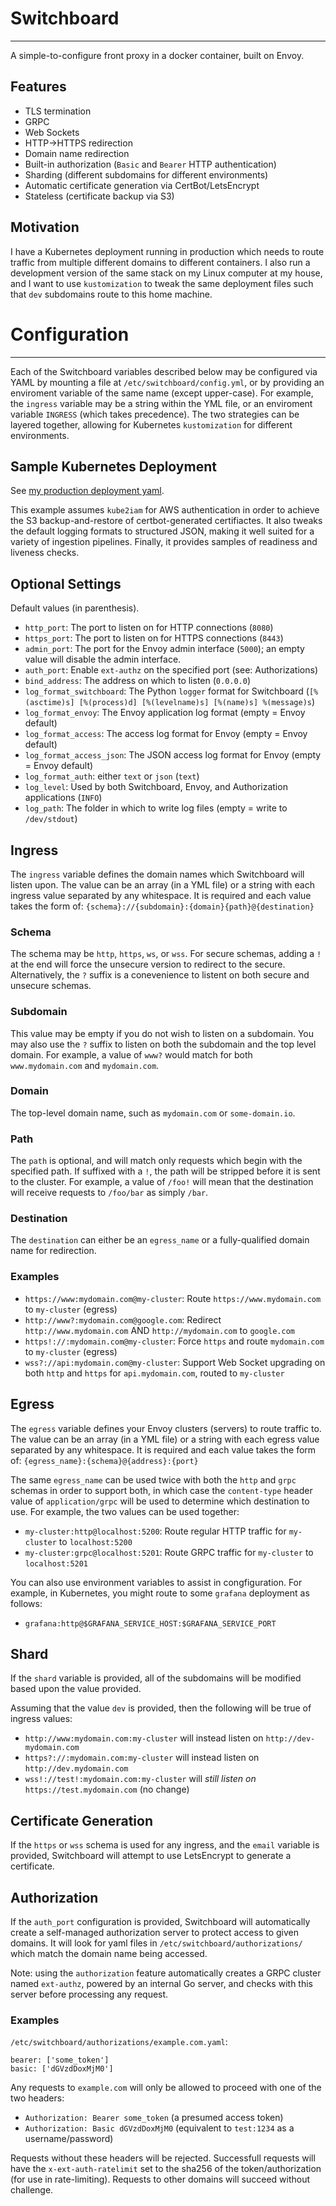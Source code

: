 # Switchboard
----

A simple-to-configure front proxy in a docker container, built on Envoy.

## Features

* TLS termination
* GRPC
* Web Sockets
* HTTP->HTTPS redirection
* Domain name redirection
* Built-in authorization (`Basic` and `Bearer` HTTP authentication)
* Sharding (different subdomains for different environments)
* Automatic certificate generation via CertBot/LetsEncrypt
* Stateless (certificate backup via S3)

## Motivation

I have a Kubernetes deployment running in production which needs to route traffic from multiple different domains to different containers. I also run a development version of the same stack on my Linux computer at my house, and I want to use `kustomization` to tweak the same deployment files such that `dev` subdomains route to this home machine.

# Configuration
----

Each of the Switchboard variables described below may be configured via YAML by mounting a file at `/etc/switchboard/config.yml`, or by providing an enviroment variable of the same name (except upper-case). For example, the `ingress` variable may be a string within the YML file, or an enviroment variable `INGRESS` (which takes precedence). The two strategies can be layered together, allowing for Kubernetes `kustomization` for different environments.

## Sample Kubernetes Deployment

See [my production deployment yaml](https://gist.github.com/zaneclaes/4901f9a30baa119953c1f8074390cff9).

This example assumes `kube2iam` for AWS authentication in order to achieve the S3 backup-and-restore of certbot-generated certifiactes. It also tweaks the default logging formats to structured JSON, making it well suited for a variety of ingestion pipelines. Finally, it provides samples of readiness and liveness checks.

## Optional Settings

Default values (in parenthesis).

* `http_port`: The port to listen on for HTTP connections (`8080`)
* `https_port`: The port to listen on for HTTPS connections (`8443`)
* `admin_port`: The port for the Envoy admin interface (`5000`); an empty value will disable the admin interface.
* `auth_port`: Enable `ext-authz` on the specified port (see: Authorizations)
* `bind_address`: The address on which to listen (`0.0.0.0`)
* `log_format_switchboard`: The Python `logger` format for Switchboard (`[%(asctime)s] [%(process)d] [%(levelname)s] [%(name)s] %(message)s`)
* `log_format_envoy`: The Envoy application log format (empty = Envoy default)
* `log_format_access`: The access log format for Envoy (empty = Envoy default)
* `log_format_access_json`: The JSON access log format for Envoy (empty = Envoy default)
* `log_format_auth`: either `text` or `json` (`text`)
* `log_level`: Used by both Switchboard, Envoy, and Authorization applications (`INFO`)
* `log_path`: The folder in which to write log files (empty = write to `/dev/stdout`)

## Ingress

The `ingress` variable defines the domain names which Switchboard will listen upon. The value can be an array (in a YML file) or a string with each ingress value separated by any whitespace. It is required and each value takes the form of:
`{schema}://{subdomain}:{domain}{path}@{destination}`

### Schema

The schema may be `http`, `https`, `ws`, or `wss`. For secure schemas, adding a `!` at the end will force the unsecure version to redirect to the secure. Alternatively, the `?` suffix is a conevenience to listent on both secure and unsecure schemas.

### Subdomain

This value may be empty if you do not wish to listen on a subdomain. You may also use the `?` suffix to listen on both the subdomain and the top level domain. For example, a value of `www?` would match for both `www.mydomain.com` and `mydomain.com`.

### Domain

The top-level domain name, such as `mydomain.com` or `some-domain.io`.

### Path

The `path` is optional, and will match only requests which begin with the specified path. If suffixed with a `!`, the path will be stripped before it is sent to the cluster. For example, a value of `/foo!` will mean that the destination will receive requests to `/foo/bar` as simply `/bar`.

### Destination

The `destination` can either be an `egress_name` or a fully-qualified domain name for redirection.

### Examples

* `https://www:mydomain.com@my-cluster`: Route `https://www.mydomain.com` to `my-cluster` (egress)
* `http://www?:mydomain.com@google.com`: Redirect `http://www.mydomain.com` AND `http://mydomain.com` to `google.com`
* `https!://:mydomain.com@my-cluster`: Force `https` and route `mydomain.com` to `my-cluster` (egress)
* `wss?://api:mydomain.com@my-cluster`: Support Web Socket upgrading on both `http` and `https` for `api.mydomain.com`, routed to `my-cluster`

## Egress

The `egress` variable defines your Envoy clusters (servers) to route traffic to. The value can be an array (in a YML file) or a string with each egress value separated by any whitespace. It is required and each value takes the form of:
`{egress_name}:{schema}@{address}:{port}`

The same `egress_name` can be used twice with both the `http` and `grpc` schemas in order to support both, in which case the `content-type` header value of `application/grpc` will be used to determine which destination to use. For example, the two values can be used together:

* `my-cluster:http@localhost:5200`: Route regular HTTP traffic for `my-cluster` to `localhost:5200`
* `my-cluster:grpc@localhost:5201`: Route GRPC traffic for `my-cluster` to `localhost:5201`

You can also use environment variables to assist in congfiguration. For example, in Kubernetes, you might route to some `grafana` deployment as follows:

* `grafana:http@$GRAFANA_SERVICE_HOST:$GRAFANA_SERVICE_PORT`

## Shard

If the `shard` variable is provided, all of the subdomains will be modified based upon the value provided.

Assuming that the value `dev` is provided, then the following will be true of ingress values:
* `http://www:mydomain.com:my-cluster` will instead listen on `http://dev-mydomain.com`
* `https?://:mydomain.com:my-cluster` will instead listen on `http://dev.mydomain.com`
* `wss!://test!:mydomain.com:my-cluster` will _still listen on_ `https://test.mydomain.com` (no change)

## Certificate Generation

If the `https` or `wss` schema is used for any ingress, and the `email` variable is provided, Switchboard will attempt to use LetsEncrypt to generate a certificate.

## Authorization

If the `auth_port` configuration is provided, Switchboard will automatically create a self-managed authorization server to protect access to given domains. It will look for yaml files in `/etc/switchboard/authorizations/` which match the domain name being accessed.

Note: using the `authorization` feature automatically creates a GRPC cluster named `ext-authz`, powered by an internal Go server, and checks with this server before processing any request.

### Examples

`/etc/switchboard/authorizations/example.com.yaml`:
```
bearer: ['some_token']
basic: ['dGVzdDoxMjM0']
```

Any requests to `example.com` will only be allowed to proceed with one of the two headers:

* `Authorization: Bearer some_token` (a presumed access token)
* `Authorization: Basic dGVzdDoxMjM0` (equivalent to `test:1234` as a username/password)

Requests without these headers will be rejected. Successfull requests will have the `x-ext-auth-ratelimit` set to the sha256 of the token/authorization (for use in rate-limiting). Requests to other domains will succeed without challenge.
